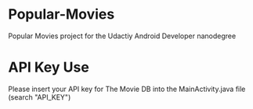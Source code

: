 # Popular-Movies
Popular Movies project for the Udactiy Android Developer nanodegree

# API Key Use
Please insert your API key for The Movie DB into the MainActivity.java file (search "API_KEY")

